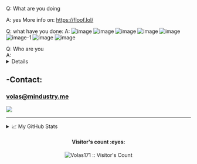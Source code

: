 Q: What are you doing

A: yes
More info on:
https://floof.lol/

Q: what have you done:
A:
![image](https://github.com/Volas171/Volas171/assets/60143910/816fe633-6031-4002-bfc6-3da41c5dd012)
![image](https://github.com/Volas171/Volas171/assets/60143910/8c73297f-46de-4a4a-9ec2-0f2153b10743)
![image](https://github.com/Volas171/Volas171/assets/60143910/6905dd0c-87a6-4c4d-a850-03c7026f7db7)
![image](https://github.com/Volas171/Volas171/assets/60143910/5c0ed26b-68a0-4035-bc8f-f2b2369b14f1)
![image](https://github.com/Volas171/Volas171/assets/60143910/c6fdd3a0-c541-4a15-9ff9-276b98354384)
![image-1](https://github.com/Volas171/Volas171/assets/60143910/d88ff7e3-79c0-4f89-9283-51463568d7ed)
![image](https://github.com/Volas171/Volas171/assets/60143910/c1f10700-b4d9-4bf7-afb6-63a43b8e1d01)
![image](https://github.com/Volas171/Volas171/assets/60143910/f673620e-24f7-4f40-a72b-91fdb1093a33)

<summary>Q: Who are you</summary>
<summary>A:</summary>

<details>
proud owner of 9 servers

![image](https://github.com/Volas171/Volas171/assets/60143910/bc57ef02-8777-4473-8db7-3fd0fd7d23fb)
![image](https://github.com/Volas171/Volas171/assets/60143910/9feadeff-9e7e-4677-9d9a-b73890ce68fb)
![image](https://github.com/Volas171/Volas171/assets/60143910/b45a09a5-8080-41be-849b-923a9c4f7900)
![image](https://github.com/Volas171/Volas171/assets/60143910/6a3967d8-9259-4483-9a19-2f1da0e3e856)
![image](https://github.com/Volas171/Volas171/assets/60143910/14e330c7-bcdc-44bb-a59d-454ffafd8fb9)
![image](https://github.com/Volas171/Volas171/assets/60143910/ca730cb5-de86-478b-b33a-e7f6ddab0297)
![image](https://github.com/Volas171/Volas171/assets/60143910/047c2005-3268-4654-90c1-fc88b5b101d4)
![image](https://github.com/Volas171/Volas171/assets/60143910/32adee78-20dd-4a43-b1f5-95d42a91e2f5)
![image](https://github.com/Volas171/Volas171/assets/60143910/db9e6cf2-4baa-475d-97ad-0c2d2ebe3e8e)
![image](https://github.com/Volas171/Volas171/assets/60143910/2f4cf162-d145-4779-a79a-34cdb43753eb)
![image](https://github.com/Volas171/Volas171/assets/60143910/6f6dbb37-c894-403e-bb5a-e911d0fe4620)
![image](https://github.com/Volas171/Volas171/assets/60143910/b57aeb61-8ff3-49bc-a4b9-f81a63d7d75c)
</details>



## -Contact: 
### volas@mindustry.me

  <a href="https://github.com/Volas171">
    <img src="https://img.shields.io/badge/Github-%230A0A0A.svg?&style=flat-square&logo=Github&logoColor=white">  
  </a>
</p>
</h1>

<div align = "center">


<hr>

</div>

<details>
<summary>📈 My GitHub Stats</summary>
  
![Volas171](https://github-readme-stats.vercel.app/api?username=Volas171&theme=vue-dark&show_icons=true&count_private=true&include_all_commits=true)

![Top Langs](https://github-readme-stats.vercel.app/api/top-langs/?username=Volas171&langs_count=10&theme=tokyonight&layout=compac)

![oh no GitHub metrics](https://metrics.lecoq.io/Volas171)

[![trophy](https://github-profile-trophy.vercel.app/?username=Volas171&theme=onedark)](https://github.com/ryo-ma/github-profile-trophy)
</details>


<h4 align="center">Visitor's count :eyes:</h4>
<p align="center"><img src="https://profile-counter.glitch.me/%7BVolas171%7D/count.svg" alt="Volas171 :: Visitor's Count" /></p>


